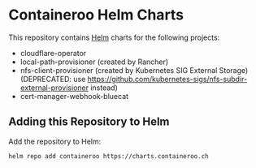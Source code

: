 # Containeroo Helm Charts

This repository contains [Helm](https://helm.sh) charts for the following projects:

* cloudflare-operator
* local-path-provisioner (created by Rancher)
* nfs-client-provisioner (created by Kubernetes SIG External Storage) (DEPRECATED: use https://github.com/kubernetes-sigs/nfs-subdir-external-provisioner instead)
* cert-manager-webhook-bluecat

## Adding this Repository to Helm

Add the repository to Helm:

    helm repo add containeroo https://charts.containeroo.ch
